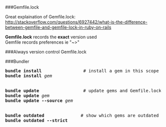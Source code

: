 ###Gemfile.lock

Great explaination of Gemfile.lock: 
http://stackoverflow.com/questions/6927442/what-is-the-difference-between-gemfile-and-gemfile-lock-in-ruby-on-rails

<b>Gemfile.lock</b> records the **exact** version used  
Gemfile records preferences ie "~>"  

###Always version control Gemfile.lock

###Bundler
<pre>
<b>bundle install</b>                # install a gem in this scope
<b>bundle install</b> <em>gem</em>
<br>
<b>bundle update</b>                 # update gems and Gemfile.lock
<b>bundle update</b> <em>gem</em>
<b>bundle update --source</b> <em>gem</em>
<br>
<b>bundle outdated</b>              # show which gems are outdated
<b>bundle outdated --strict</b>

